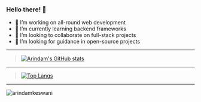 
### Hello there! 👋

  - 🔭 I’m working on all-round web development
  - 🌱 I’m currently learning backend frameworks
  - 👯 I’m looking to collaborate on full-stack projects
  - 🤔 I’m looking for guidance in open-source projects
<!--
- 💬 Ask me about ...
- 📫 How to reach me: ...
- 😄 Pronouns: ...
- ⚡ Fun fact: ...
-->
----

> [![Arindam's GitHub stats](https://github-readme-stats.vercel.app/api?username=arindamkeswani&count_private=true&show_icons=true&theme=dracula)](https://github.com/arindamkeswani)

----

> [![Top Langs](https://github-readme-stats.vercel.app/api/top-langs/?username=arindamkeswani)](https://github.com/arindamkeswani)

----

<p align="left"> <img src="https://komarev.com/ghpvc/?username=arindamkeswani&label=Profile%20views&color=0e75b6&style=social" alt="arindamkeswani" /> 
